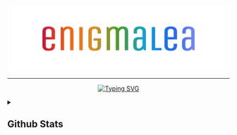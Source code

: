 <p align="center"><img src="https://raw.githubusercontent.com/enigmalea/enigmalea/main/images/enigmalea.svg" /></p>
<hr />
<p align="center"><a href="https://git.io/typing-svg"><img src="https://readme-typing-svg.demolab.com?font=Victor+Mono&size=15&duration=3000&color=209fb5&vCenter=true&multiline=true&random=false&width=500&height=95&lines=My+Code+Reviewer%3A+%3Claughs+at+a+joke+I+made%3E;Me+(to+myself)%3A+This+is+great.+I%E2%80%99m+going+to+get+a;good+grade+in+GitHub%2C+something+that+is+both+;normal+to+want+and+possible+to+achieve." alt="Typing SVG" /></a></p>
<details><summary><h2>Github Stats</h2></summary>
<p align="center"><img src="https://github-profile-trophy.vercel.app/?username=enigmalea&theme=nord&column=5&no-bg=true&no-frame=true" align="bottom"></p>
<p align="center"><img src="https://github-readme-stats.vercel.app/api?username=enigmalea&show=reviews,prs_merged,prs_merged_percentage&show_icons=true&include_all_commits=false&bg_color=24273a&text_color=cad3f5&icon_color=c6a0f6&title_color=8bd5ca&hide_border=true" align="bottom"/></p>
<p align="center"><a href="https://git.io/streak-stats"><img src="https://streak-stats.demolab.com?user=enigmalea&theme=catppuccin-macchiato&mode=weekly&hide_border=true" alt="GitHub Streak" align="bottom" /></a> <img src="https://github-readme-stats.vercel.app/api/top-langs/?username=enigmalea&layout=donut&bg_color=24273a&text_color=cad3f5&icon_color=c6a0f6&title_color=8bd5ca&hide_border=true" align="bottom" /></p>
</details>
